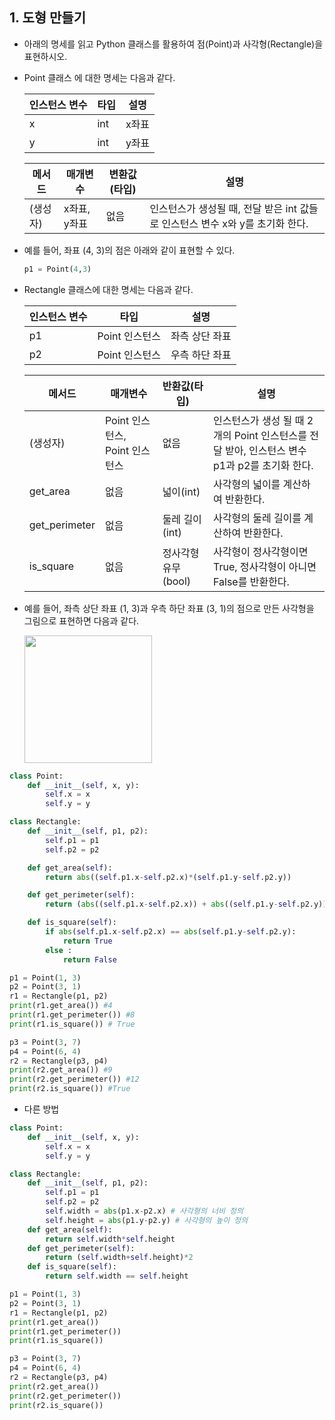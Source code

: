 ## 1. 도형 만들기

- 아래의 명세를 읽고 Python 클래스를 활용하여 점(Point)과 사각형(Rectangle)을
  표현하시오.

- Point 클래스 에 대한 명세는 다음과 같다.
  
  | 인스턴스 변수 | 타입  | 설명  |
  | ------- | --- | --- |
  | x       | int | x좌표 |
  | y       | int | y좌표 |
  
  | 메서드   | 매개변수     | 변환값(타입) | 설명                                               |
  | ----- | -------- | ------- | ------------------------------------------------ |
  | (생성자) | x좌표, y좌표 | 없음      | 인스턴스가 생성될 때, 전달 받은 int 값들로 인스턴스 변수 x와 y를 초기화 한다. |

- 예를 들어, 좌표 (4, 3)의 점은 아래와 같이 표현할 수 있다.
  
  ```python
  p1 = Point(4,3)
  ```

- Rectangle 클래스에 대한 명세는 다음과 같다.
  
  | 인스턴스 변수 | 타입         | 설명       |
  | ------- | ---------- | -------- |
  | p1      | Point 인스턴스 | 좌측 상단 좌표 |
  | p2      | Point 인스턴스 | 우측 하단 좌표 |
  
  | 메서드           | 매개변수                   | 반환값(타입)       | 설명                                                          |
  | ------------- | ---------------------- | ------------- | ----------------------------------------------------------- |
  | (생성자)         | Point 인스턴스, Point 인스턴스 | 없음            | 인스턴스가 생성 될 때 2개의 Point 인스턴스를 전달 받아, 인스턴스 변수 p1과 p2를 초기화 한다. |
  | get_area      | 없음                     | 넓이(int)       | 사각형의 넓이를 계산하여 반환한다.                                         |
  | get_perimeter | 없음                     | 둘레 길이(int)    | 사각형의 둘레 길이를 계산하여 반환한다.                                      |
  | is_square     | 없음                     | 정사각형 유무(bool) | 사각형이 정사각형이면 True, 정사각형이 아니면 False를 반환한다.                    |

- 예를 들어, 좌측 상단 좌표 (1, 3)과 우측 하단 좌표 (3, 1)의 점으로 만든 사각형을 그림으로 표현하면 다음과 같다.
  
  <img title="" src="file:///C:/Users/multicampus/AppData/Roaming/marktext/images/2022-07-28-11-00-48-image.png" alt="" width="204" data-align="center">

```python
class Point:
    def __init__(self, x, y):
        self.x = x
        self.y = y

class Rectangle:
    def __init__(self, p1, p2):
        self.p1 = p1
        self.p2 = p2

    def get_area(self):
        return abs((self.p1.x-self.p2.x)*(self.p1.y-self.p2.y))

    def get_perimeter(self):
        return (abs((self.p1.x-self.p2.x)) + abs((self.p1.y-self.p2.y)))*2

    def is_square(self):
        if abs(self.p1.x-self.p2.x) == abs(self.p1.y-self.p2.y):
            return True
        else :
            return False

p1 = Point(1, 3)
p2 = Point(3, 1)
r1 = Rectangle(p1, p2)
print(r1.get_area()) #4
print(r1.get_perimeter()) #8
print(r1.is_square()) # True

p3 = Point(3, 7)
p4 = Point(6, 4)
r2 = Rectangle(p3, p4)
print(r2.get_area()) #9
print(r2.get_perimeter()) #12
print(r2.is_square()) #True
```

- 다른 방법

```python
class Point:
    def __init__(self, x, y):
        self.x = x
        self.y = y

class Rectangle:
    def __init__(self, p1, p2):
        self.p1 = p1
        self.p2 = p2
        self.width = abs(p1.x-p2.x) # 사각형의 너비 정의
        self.height = abs(p1.y-p2.y) # 사각형의 높이 정의
    def get_area(self):
        return self.width*self.height
    def get_perimeter(self):
        return (self.width+self.height)*2
    def is_square(self):
        return self.width == self.height

p1 = Point(1, 3)
p2 = Point(3, 1)
r1 = Rectangle(p1, p2)
print(r1.get_area())
print(r1.get_perimeter())
print(r1.is_square())

p3 = Point(3, 7)
p4 = Point(6, 4)
r2 = Rectangle(p3, p4)
print(r2.get_area())
print(r2.get_perimeter())
print(r2.is_square())
```
